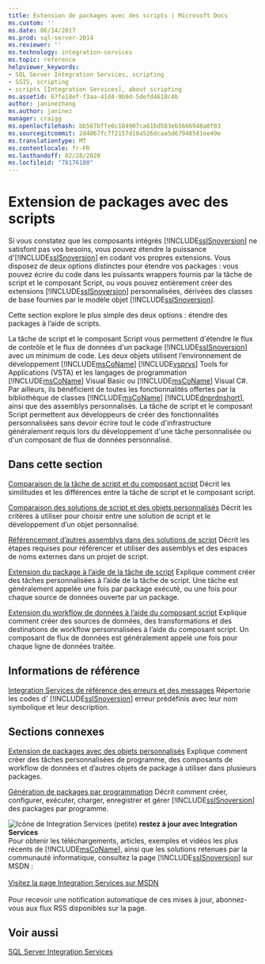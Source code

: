 ```yaml
---
title: Extension de packages avec des scripts | Microsoft Docs
ms.custom: ''
ms.date: 06/14/2017
ms.prod: sql-server-2014
ms.reviewer: ''
ms.technology: integration-services
ms.topic: reference
helpviewer_keywords:
- SQL Server Integration Services, scripting
- SSIS, scripting
- scripts [Integration Services], about scripting
ms.assetid: 67fe18ef-f3aa-41d4-9b9d-5defd4618c4b
author: janinezhang
ms.author: janinez
manager: craigg
ms.openlocfilehash: bb567bffe0c184907ca61bd583eb5666948a0f03
ms.sourcegitcommit: 2d4067fc7f2157d10a526dcaa5d67948581ee49e
ms.translationtype: MT
ms.contentlocale: fr-FR
ms.lasthandoff: 02/28/2020
ms.locfileid: "78176180"
---
```

# <a name="extending-packages-with-scripting"></a>Extension de packages avec des scripts
  Si vous constatez que les composants intégrés [!INCLUDE[ssISnoversion](../../includes/ssisnoversion-md.md)] ne satisfont pas vos besoins, vous pouvez étendre la puissance d'[!INCLUDE[ssISnoversion](../../includes/ssisnoversion-md.md)] en codant vos propres extensions. Vous disposez de deux options distinctes pour étendre vos packages : vous pouvez écrire du code dans les puissants wrappers fournis par la tâche de script et le composant Script, ou vous pouvez entièrement créer des extensions [!INCLUDE[ssISnoversion](../../includes/ssisnoversion-md.md)] personnalisées, dérivées des classes de base fournies par le modèle objet [!INCLUDE[ssISnoversion](../../includes/ssisnoversion-md.md)].

 Cette section explore le plus simple des deux options : étendre des packages à l’aide de scripts.

 La tâche de script et le composant Script vous permettent d'étendre le flux de contrôle et le flux de données d'un package [!INCLUDE[ssISnoversion](../../includes/ssisnoversion-md.md)] avec un minimum de code. Les deux objets utilisent l’environnement de développement [!INCLUDE[msCoName](../../includes/msconame-md.md)] [!INCLUDE[vsprvs](../../includes/vsprvs-md.md)] Tools for Applications (VSTA) et les langages de programmation [!INCLUDE[msCoName](../../includes/msconame-md.md)] Visual Basic ou [!INCLUDE[msCoName](../../includes/msconame-md.md)] Visual C#. Par ailleurs, ils bénéficient de toutes les fonctionnalités offertes par la bibliothèque de classes [!INCLUDE[msCoName](../../includes/msconame-md.md)] [!INCLUDE[dnprdnshort](../../includes/dnprdnshort-md.md)], ainsi que des assemblys personnalisés. La tâche de script et le composant Script permettent aux développeurs de créer des fonctionnalités personnalisées sans devoir écrire tout le code d'infrastructure généralement requis lors du développement d'une tâche personnalisée ou d'un composant de flux de données personnalisé.

## <a name="in-this-section"></a>Dans cette section
 [Comparaison de la tâche de script et du composant script](../extending-packages-scripting/comparing-the-script-task-and-the-script-component.md) Décrit les similitudes et les différences entre la tâche de script et le composant script.

 [Comparaison des solutions de script et des objets personnalisés](comparing-scripting-solutions-and-custom-objects.md) Décrit les critères à utiliser pour choisir entre une solution de script et le développement d’un objet personnalisé.

 [Référencement d’autres assemblys dans des solutions de script](referencing-other-assemblies-in-scripting-solutions.md) Décrit les étapes requises pour référencer et utiliser des assemblys et des espaces de noms externes dans un projet de script.

 [Extension du package à l’aide de la tâche de script](../extending-packages-scripting/task/extending-the-package-with-the-script-task.md) Explique comment créer des tâches personnalisées à l’aide de la tâche de script. Une tâche est généralement appelée une fois par package exécuté, ou une fois pour chaque source de données ouverte par un package.

 [Extension du workflow de données à l’aide du composant script](data-flow-script-component/extending-the-data-flow-with-the-script-component.md) Explique comment créer des sources de données, des transformations et des destinations de workflow personnalisées à l’aide du composant script. Un composant de flux de données est généralement appelé une fois pour chaque ligne de données traitée.

## <a name="reference"></a>Informations de référence
 [Integration Services de référence des erreurs et des messages](../integration-services-error-and-message-reference.md) Répertorie les codes d' [!INCLUDE[ssISnoversion](../../includes/ssisnoversion-md.md)] erreur prédéfinis avec leur nom symbolique et leur description.

## <a name="related-sections"></a>Sections connexes
 [Extension de packages avec des objets personnalisés](../extending-packages-custom-objects/extending-packages-with-custom-objects.md) Explique comment créer des tâches personnalisées de programme, des composants de workflow de données et d’autres objets de package à utiliser dans plusieurs packages.

 [Génération de packages par programmation](../building-packages-programmatically/building-packages-programmatically.md) Décrit comment créer, configurer, exécuter, charger, enregistrer et gérer [!INCLUDE[ssISnoversion](../../includes/ssisnoversion-md.md)] des packages par programme.

![Icône de Integration Services (petite)](../media/dts-16.gif "Icône Integration Services (petite)")  **restez à jour avec Integration Services**<br /> Pour obtenir les téléchargements, articles, exemples et vidéos les plus récents de [!INCLUDE[msCoName](../../includes/msconame-md.md)], ainsi que les solutions retenues par la communauté informatique, consultez la page [!INCLUDE[ssISnoversion](../../includes/ssisnoversion-md.md)] sur MSDN :<br /><br /> [Visitez la page Integration Services sur MSDN](https://go.microsoft.com/fwlink/?LinkId=136655)<br /><br /> Pour recevoir une notification automatique de ces mises à jour, abonnez-vous aux flux RSS disponibles sur la page.

## <a name="see-also"></a>Voir aussi
 [SQL Server Integration Services](../sql-server-integration-services.md)


